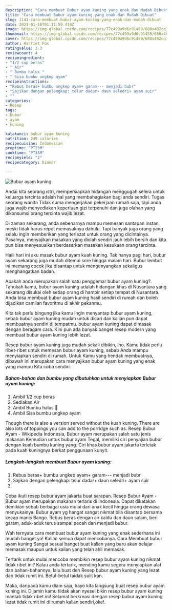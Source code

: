 ```yaml
---
description: "Cara membuat Bubur ayam kuning yang enak dan Mudah Dibuat"
title: "Cara membuat Bubur ayam kuning yang enak dan Mudah Dibuat"
slug: 1141-cara-membuat-bubur-ayam-kuning-yang-enak-dan-mudah-dibuat
date: 2021-01-16T01:11:59.410Z
image: https://img-global.cpcdn.com/recipes/77c499a9d6c91459/680x482cq70/bubur-ayam-kuning-foto-resep-utama.jpg
thumbnail: https://img-global.cpcdn.com/recipes/77c499a9d6c91459/680x482cq70/bubur-ayam-kuning-foto-resep-utama.jpg
cover: https://img-global.cpcdn.com/recipes/77c499a9d6c91459/680x482cq70/bubur-ayam-kuning-foto-resep-utama.jpg
author: Harriet Fox
ratingvalue: 3.3
reviewcount: 4
recipeingredient:
- "1/2 cup beras"
- " Air"
- " Bumbu halus "
- " Sisa bumbu ungkep ayam"
recipeinstructions:
- "Rebus beras+ bumbu ungkep ayam+ garam--- menjadi bubr"
- "Sajikan dengan pelengkap: telur dadar+ daun seledri+ ayam suir"
- ""
categories:
- Resep
tags:
- bubur
- ayam
- kuning

katakunci: bubur ayam kuning 
nutrition: 249 calories
recipecuisine: Indonesian
preptime: "PT23M"
cooktime: "PT38M"
recipeyield: "2"
recipecategory: Dinner

---
```



![Bubur ayam kuning](https://img-global.cpcdn.com/recipes/77c499a9d6c91459/680x482cq70/bubur-ayam-kuning-foto-resep-utama.jpg)

Andai kita seorang istri, mempersiapkan hidangan menggugah selera untuk keluarga tercinta adalah hal yang membahagiakan bagi anda sendiri. Tugas seorang  wanita Tidak cuma mengerjakan pekerjaan rumah saja, tapi anda juga wajib menyediakan keperluan gizi terpenuhi dan juga olahan yang dikonsumsi orang tercinta wajib lezat.

Di zaman  sekarang, anda sebenarnya mampu memesan santapan instan meski tidak harus repot memasaknya dahulu. Tapi banyak juga orang yang selalu ingin memberikan yang terlezat untuk orang yang dicintainya. Pasalnya, menyajikan masakan yang diolah sendiri jauh lebih bersih dan kita pun bisa menyesuaikan berdasarkan masakan kesukaan orang tercinta. 

Haiii hari ini aku masak bubur ayam kuah kuning. Tak hanya pagi hari, bubur ayam sekarang juga mudah ditemui sore hingga malam hari. Bubur lembut ini memang cocok jika disantap untuk mengenyangkan sekaligus menghangatkan badan.

Apakah anda merupakan salah satu penggemar bubur ayam kuning?. Tahukah kamu, bubur ayam kuning adalah hidangan khas di Nusantara yang sekarang disukai oleh setiap orang di hampir setiap tempat di Nusantara. Anda bisa membuat bubur ayam kuning hasil sendiri di rumah dan boleh dijadikan camilan favoritmu di akhir pekanmu.

Kita tak perlu bingung jika kamu ingin menyantap bubur ayam kuning, sebab bubur ayam kuning mudah untuk dicari dan kalian pun dapat membuatnya sendiri di tempatmu. bubur ayam kuning dapat dimasak dengan beragam cara. Kini pun ada banyak banget resep modern yang membuat bubur ayam kuning lebih lezat.

Resep bubur ayam kuning juga mudah sekali dibikin, lho. Kamu tidak perlu ribet-ribet untuk memesan bubur ayam kuning, sebab Anda mampu menyiapkan sendiri di rumah. Untuk Kamu yang hendak membuatnya, dibawah ini merupakan cara menyajikan bubur ayam kuning yang enak yang mampu Kita coba sendiri.

<!--inarticleads1-->

##### Bahan-bahan dan bumbu yang dibutuhkan untuk menyiapkan Bubur ayam kuning:

1. Ambil 1/2 cup beras
1. Sediakan  Air
1. Ambil  Bumbu halus 🌿
1. Ambil  Sisa bumbu ungkep ayam


Though there is also a version served without the kuah kuning. There are also lots of toppings you can add to the porridge such as. Resep Bubur Ayam - Wikipedia Indonesia, Bubur ayam merupakan salah satu jenis makanan Kemudian untuk bubur ayam Tegal, memiliki ciri penyajian bubur dengan kuah bumbu kuning yang. Ciri khas bubur ayam jakarta terletak pada kuah kuningnya berkat penggunaan kunyit. 

<!--inarticleads2-->

##### Langkah-langkah membuat Bubur ayam kuning:

1. Rebus beras+ bumbu ungkep ayam+ garam--- menjadi bubr
1. Sajikan dengan pelengkap: telur dadar+ daun seledri+ ayam suir
1. 


Coba ikuti resep bubur ayam jakarta buat sarapan. Resep Bubur Ayam - Bubur ayam merupakan makanan terlaris di Indonesia. Dapat dikatakan demikian sebab berbagai usia mulai dari anak kecil hingga orang dewasa menyukainya. Bubur ayam yg hangat sangat nikmat bila disantap bersama kecap manis Bango. Rebus beras dengan air kaldu dan daun salam, beri garam, aduk-aduk terus sampai pecah dan menjadi bubur. 

Wah ternyata cara membuat bubur ayam kuning yang enak sederhana ini mudah banget ya! Kalian semua dapat mencobanya. Cara Membuat bubur ayam kuning Sangat sesuai banget buat kalian yang baru akan belajar memasak maupun untuk kalian yang telah ahli memasak.

Tertarik untuk mulai mencoba membikin resep bubur ayam kuning nikmat tidak ribet ini? Kalau anda tertarik, mending kamu segera menyiapkan alat dan bahan-bahannya, lalu buat deh Resep bubur ayam kuning yang lezat dan tidak rumit ini. Betul-betul taidak sulit kan. 

Maka, daripada kamu diam saja, hayo kita langsung buat resep bubur ayam kuning ini. Dijamin kamu tiidak akan nyesel bikin resep bubur ayam kuning mantab tidak ribet ini! Selamat berkreasi dengan resep bubur ayam kuning lezat tidak rumit ini di rumah kalian sendiri,oke!.

